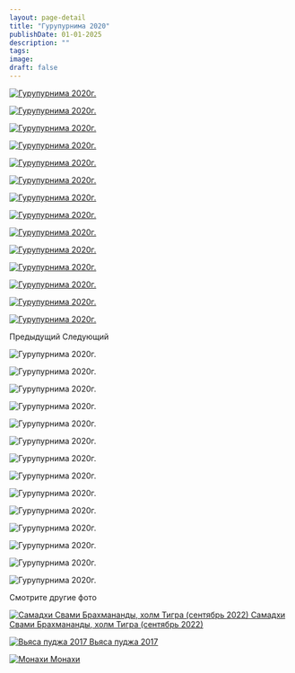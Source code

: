 ```yaml
---
layout: page-detail
title: "Гурупурнима 2020"
publishDate: 01-01-2025
description: ""
tags:
image:
draft: false
---
```


[ ![Гурупурнима 2020г.](/upload/iblock/5e4/5e445cd89069a385f20bd1f9848f8178.jpeg) ](/upload/iblock/5e4/5e445cd89069a385f20bd1f9848f8178.jpeg) 

[ ![Гурупурнима 2020г.](/upload/iblock/d95/d95048d1c7314ab0b2a365335fcc48f8.jpeg) ](/upload/iblock/d95/d95048d1c7314ab0b2a365335fcc48f8.jpeg) 

[ ![Гурупурнима 2020г.](/upload/iblock/e39/e394de566adb2c46c3ff62d5e504f362.jpeg) ](/upload/iblock/e39/e394de566adb2c46c3ff62d5e504f362.jpeg) 

[ ![Гурупурнима 2020г.](/upload/iblock/0a3/0a30c967f6b76e29a276060d24b4c4ee.jpeg) ](/upload/iblock/0a3/0a30c967f6b76e29a276060d24b4c4ee.jpeg) 

[ ![Гурупурнима 2020г.](/upload/iblock/88c/88c071346d27145d3d8c6bea87bca7bd.jpeg) ](/upload/iblock/88c/88c071346d27145d3d8c6bea87bca7bd.jpeg) 

[ ![Гурупурнима 2020г.](/upload/iblock/534/5340db152517e7113edf87606d7079f8.jpeg) ](/upload/iblock/534/5340db152517e7113edf87606d7079f8.jpeg) 

[ ![Гурупурнима 2020г.](/upload/iblock/84f/84f20ba91e483d4924c53cce3ef4fb8d.jpeg) ](/upload/iblock/84f/84f20ba91e483d4924c53cce3ef4fb8d.jpeg) 

[ ![Гурупурнима 2020г.](/upload/iblock/c29/c2906e01248004980bebe95a21d853f6.jpeg) ](/upload/iblock/c29/c2906e01248004980bebe95a21d853f6.jpeg) 

[ ![Гурупурнима 2020г.](/upload/iblock/dcf/dcf5fc920675146dba0b81b4684764a3.jpeg) ](/upload/iblock/dcf/dcf5fc920675146dba0b81b4684764a3.jpeg) 

[ ![Гурупурнима 2020г.](/upload/iblock/ee6/ee620986b7c222cc770ba03e2530bd52.jpeg) ](/upload/iblock/ee6/ee620986b7c222cc770ba03e2530bd52.jpeg) 

[ ![Гурупурнима 2020г.](/upload/iblock/5af/5afd91eb97f8cdb1cac49f10859a966e.jpeg) ](/upload/iblock/5af/5afd91eb97f8cdb1cac49f10859a966e.jpeg) 

[ ![Гурупурнима 2020г.](/upload/iblock/bbf/bbf219937c44bb8af6e68e95aefaee7c.jpeg) ](/upload/iblock/bbf/bbf219937c44bb8af6e68e95aefaee7c.jpeg) 

[ ![Гурупурнима 2020г.](/upload/iblock/f71/f718c152264b0572cad30ec904e8a232.jpeg) ](/upload/iblock/f71/f718c152264b0572cad30ec904e8a232.jpeg) 

[ ![Гурупурнима 2020г.](/upload/iblock/3e3/3e354a91e9fb892d2d6352a56aec3b72.jpeg) ](/upload/iblock/3e3/3e354a91e9fb892d2d6352a56aec3b72.jpeg) 

Предыдущий Следующий 

![Гурупурнима 2020г.](/upload/iblock/5e4/5e445cd89069a385f20bd1f9848f8178.jpeg) 

![Гурупурнима 2020г.](/upload/iblock/d95/d95048d1c7314ab0b2a365335fcc48f8.jpeg) 

![Гурупурнима 2020г.](/upload/iblock/e39/e394de566adb2c46c3ff62d5e504f362.jpeg) 

![Гурупурнима 2020г.](/upload/iblock/0a3/0a30c967f6b76e29a276060d24b4c4ee.jpeg) 

![Гурупурнима 2020г.](/upload/iblock/88c/88c071346d27145d3d8c6bea87bca7bd.jpeg) 

![Гурупурнима 2020г.](/upload/iblock/534/5340db152517e7113edf87606d7079f8.jpeg) 

![Гурупурнима 2020г.](/upload/iblock/84f/84f20ba91e483d4924c53cce3ef4fb8d.jpeg) 

![Гурупурнима 2020г.](/upload/iblock/c29/c2906e01248004980bebe95a21d853f6.jpeg) 

![Гурупурнима 2020г.](/upload/iblock/dcf/dcf5fc920675146dba0b81b4684764a3.jpeg) 

![Гурупурнима 2020г.](/upload/iblock/ee6/ee620986b7c222cc770ba03e2530bd52.jpeg) 

![Гурупурнима 2020г.](/upload/iblock/5af/5afd91eb97f8cdb1cac49f10859a966e.jpeg) 

![Гурупурнима 2020г.](/upload/iblock/bbf/bbf219937c44bb8af6e68e95aefaee7c.jpeg) 

![Гурупурнима 2020г.](/upload/iblock/f71/f718c152264b0572cad30ec904e8a232.jpeg) 

![Гурупурнима 2020г.](/upload/iblock/3e3/3e354a91e9fb892d2d6352a56aec3b72.jpeg) 

Смотрите другие фото

[ ![Самадхи Свами Брахмананды, холм Тигра (сентябрь 2022)](/upload/iblock/2f1/2f1af08cff8520d28eb469a237483d7b.jpg) Самадхи Свами Брахмананды, холм Тигра (сентябрь 2022) ](/foto/kholm-tigra-samadkhi-svami-brakhmanandy-sentyabr-2022/) 

[ ![Вьяса пуджа 2017](/upload/iblock/52a/52ae4c4a33e42ffe3d31cf98a29118e8.jpg) Вьяса пуджа 2017 ](/foto/vyasa-pudzha-2017/) 

[ ![Монахи](/upload/iblock/870/8700ca5b3e981458cb67771780381cf3.jpg) Монахи ](/foto/monakhi/) 
